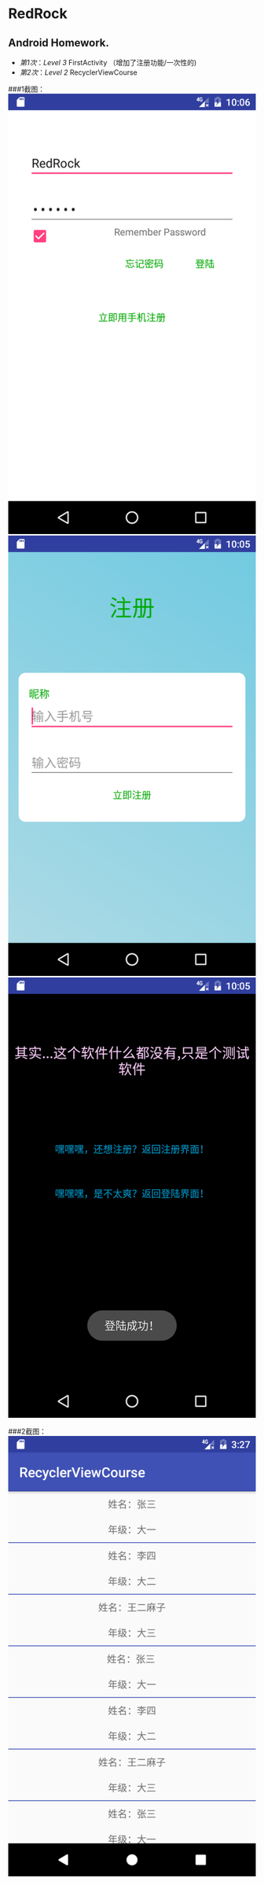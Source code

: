 # RedRock
## Android Homework.
-  *第1次*：*Level 3*  FirstActivity （增加了注册功能/一次性的)
-  *第2次*：*Level 2*  RecyclerViewCourse

###1截图：
![image](https://github.com/AJDX3906/Android/raw/master/FirstActivity/picture/1.png)
![image](https://github.com/AJDX3906/Android/raw/master/FirstActivity/picture/2.png)
![image](https://github.com/AJDX3906/Android/raw/master/FirstActivity/picture/3.png)

###2截图：
![image](https://github.com/AJDX3906/Android/raw/master/RecyclerViewCourse/picture/1.png)
